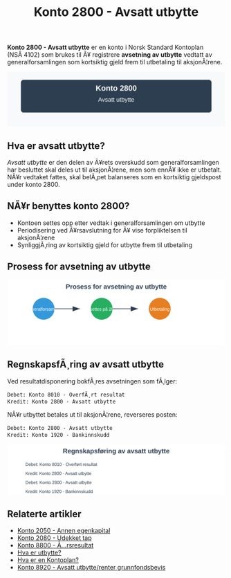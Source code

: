 ﻿---
title: "Konto 2800 - Avsatt utbytte"
meta_title: "2800-avsatt-utbytte"
meta_description: '**Konto 2800 - Avsatt utbytte** er en konto i Norsk Standard Kontoplan (NSÂ 4102) som brukes til Ã¥ registrere **avsetning av utbytte** vedtatt av generalforsam...'
slug: 2800-avsatt-utbytte
type: blog
layout: pages/single
---

**Konto 2800 - Avsatt utbytte** er en konto i Norsk Standard Kontoplan (NSÂ 4102) som brukes til Ã¥ registrere **avsetning av utbytte** vedtatt av generalforsamlingen som kortsiktig gjeld frem til utbetaling til aksjonÃ¦rene.

![Illustrasjon av konto 2800 avsatt utbytte](2800-avsatt-utbytte-image.svg)

## Hva er avsatt utbytte?

*Avsatt utbytte* er den delen av Ã¥rets overskudd som generalforsamlingen har besluttet skal deles ut til aksjonÃ¦rene, men som ennÃ¥ ikke er utbetalt. NÃ¥r vedtaket fattes, skal belÃ¸pet balanseres som en kortsiktig gjeldspost under konto 2800.

## NÃ¥r benyttes konto 2800?

* Kontoen settes opp etter vedtak i generalforsamlingen om utbytte
* Periodisering ved Ã¥rsavslutning for Ã¥ vise forpliktelsen til aksjonÃ¦rene
* SynliggjÃ¸ring av kortsiktig gjeld for utbytte frem til utbetaling

## Prosess for avsetning av utbytte

![Prosess for avsetning av utbytte](avsetningsprosess.svg)

## RegnskapsfÃ¸ring av avsatt utbytte

Ved resultatdisponering bokfÃ¸res avsetningen som fÃ¸lger:
```
Debet: Konto 8010 - OverfÃ¸rt resultat
Kredit: Konto 2800 - Avsatt utbytte
```

NÃ¥r utbyttet betales ut til aksjonÃ¦rene, reverseres posten:
```
Debet: Konto 2800 - Avsatt utbytte
Kredit: Konto 1920 - Bankinnskudd
```

![RegnskapsfÃ¸ring av avsatt utbytte](regnskapsforing.svg)

## Relaterte artikler

* [Konto 2050 - Annen egenkapital](/blogs/kontoplan/2050-annen-egenkapital "Konto 2050 - Annen egenkapital: Annen egenkapital i Norsk Standard Kontoplan")
* [Konto 2080 - Udekket tap](/blogs/kontoplan/2080-udekket-tap "Konto 2080 - Udekket tap: Udekket tap i Norsk Standard Kontoplan")
* [Konto 8800 - Ã…rsresultat](/blogs/kontoplan/8800-arsresultat "Konto 8800 - Ã…rsresultat")
* [Hva er utbytte?](/blogs/regnskap/hva-er-utbytte "Hva er Utbytte? RegnskapsfÃ¸ring og Skattemessige Konsekvenser")
* [Hva er en Kontoplan?](/blogs/regnskap/hva-er-kontoplan "Hva er en Kontoplan? Komplett Guide til Kontoplaner i Norsk Regnskap")
* [Konto 8920 - Avsatt utbytte/renter grunnfondsbevis](/blogs/kontoplan/8920-avsatt-utbytte-renter-grunnfondsbevis "Konto 8920 - Avsatt utbytte/renter grunnfondsbevis: Avsetning av utbytte og renter pÃ¥ grunnfondsbevis som kortsiktig gjeld")

